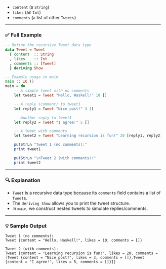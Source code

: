 
* `content` (a `String`)
* `likes` (an `Int`)
* `comments` (a list of other `Tweet`s)

---

### ✅ **Full Example**

```haskell
-- Define the recursive Tweet data type
data Tweet = Tweet
  { content  :: String
  , likes    :: Int
  , comments :: [Tweet]
  } deriving Show

-- Example usage in main
main :: IO ()
main = do
    -- A simple tweet with no comments
    let tweet1 = Tweet "Hello, Haskell!" 10 []

    -- A reply (comment) to tweet1
    let reply1 = Tweet "Nice post!" 3 []

    -- Another reply to tweet1
    let reply2 = Tweet "I agree!" 5 []

    -- A tweet with comments
    let tweet2 = Tweet "Learning recursion is fun!" 20 [reply1, reply2]

    putStrLn "Tweet 1 (no comments):"
    print tweet1

    putStrLn "\nTweet 2 (with comments):"
    print tweet2
```

---

### 🔍 Explanation

* `Tweet` is a recursive data type because its `comments` field contains a list of `Tweet`s.
* The `deriving Show` allows you to print the tweet structure.
* In `main`, we construct nested tweets to simulate replies/comments.

---

### 💡 Sample Output

```
Tweet 1 (no comments):
Tweet {content = "Hello, Haskell!", likes = 10, comments = []}

Tweet 2 (with comments):
Tweet {content = "Learning recursion is fun!", likes = 20, comments = [Tweet {content = "Nice post!", likes = 3, comments = []},Tweet {content = "I agree!", likes = 5, comments = []}]}
```

